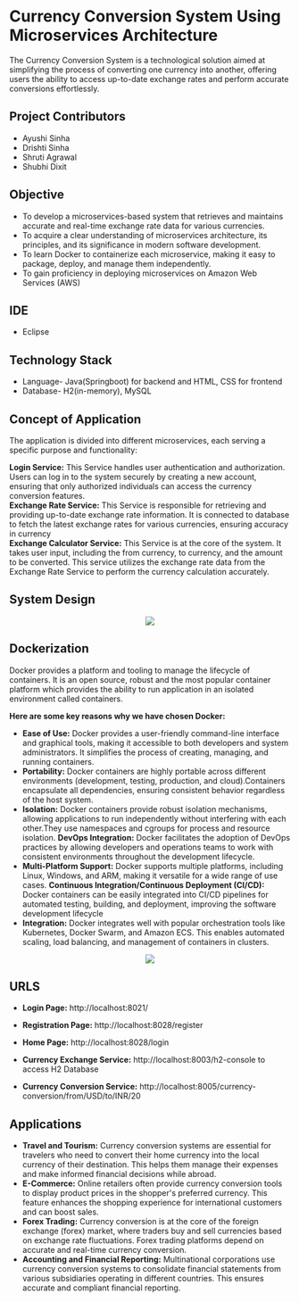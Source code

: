 # Currency Conversion System Using Microservices Architecture

The Currency Conversion System is a technological solution aimed at simplifying the process of converting one currency into another, offering users the ability to access up-to-date exchange rates and perform accurate conversions effortlessly. 

## Project Contributors
* Ayushi Sinha
* Drishti Sinha
* Shruti Agrawal
* Shubhi Dixit

## Objective

- To develop a microservices-based system that retrieves and maintains 
accurate and real-time exchange rate data for various currencies.
- To acquire a clear understanding of microservices architecture, its 
principles, and its significance in modern software development.
- To learn Docker to containerize each microservice, making it easy to 
package, deploy, and manage them independently.
- To gain proficiency in deploying microservices on Amazon Web Services 
(AWS)


## IDE 
* Eclipse

## Technology Stack
* Language- Java(Springboot) for backend and HTML, CSS for frontend
* Database- H2(in-memory), MySQL

## Concept of Application

The application is divided into different microservices, each serving a specific purpose and functionality:

**Login Service:** This Service handles user authentication and authorization. Users can log in to the system securely by creating a new account, ensuring that only authorized individuals can access the currency conversion features.
<br>
**Exchange Rate Service:** This Service is responsible for retrieving and providing up-to-date exchange rate information. It is connected to database to fetch the latest exchange rates for various currencies, ensuring accuracy in currency
<br>
**Exchange Calculator Service:** This Service is at the core of the system. It takes user input, including the from currency, to currency, and the amount to be converted. This service utilizes the exchange rate data from the Exchange Rate Service to perform the currency calculation accurately.

## System Design 

<div align="center">
    <img src="https://github.com/user-attachments/assets/b66c34c6-edd3-4d09-9a0d-14031435c316">
</div>

## Dockerization 

Docker provides a platform and tooling to manage the lifecycle of containers. It is an open source, robust and the most popular container platform which provides the ability to run application in an isolated environment called containers.

<b> Here are some key reasons why we have chosen Docker: </b>

- **Ease of Use:** Docker provides a user-friendly command-line interface and graphical tools, making it accessible to both developers and system administrators. It simplifies the process of creating, managing, and running containers.
- **Portability:** Docker containers are highly portable across different environments (development, testing, production, and cloud).Containers encapsulate all dependencies, ensuring consistent behavior regardless of the host system.
- **Isolation:** Docker containers provide robust isolation mechanisms, allowing applications to run independently without interfering with each other.They use namespaces and cgroups for process and resource isolation.
**DevOps Integration:** Docker facilitates the adoption of DevOps practices by allowing developers and operations teams to work with consistent environments throughout the development lifecycle.
- **Multi-Platform Support:** Docker supports multiple platforms, including Linux, Windows, and ARM, making it versatile for a wide range of use cases.
**Continuous Integration/Continuous Deployment (CI/CD):** Docker containers can be easily integrated into CI/CD pipelines for automated testing, building, and deployment, improving the software development lifecycle
- **Integration:** Docker integrates well with popular orchestration tools like Kubernetes, Docker Swarm, and Amazon ECS. This enables automated scaling, load balancing, and management of containers in clusters.

<div align="center">
    <img src="https://github.com/user-attachments/assets/1a02e124-ffc4-41c0-920a-677cf8d0ddd3">
</div>

 ## URLS 
 
- **Login Page:** http://localhost:8021/

- **Registration Page:** http://localhost:8028/register

- **Home Page:** http://localhost:8028/login

- **Currency Exchange Service:** http://localhost:8003/h2-console to access H2 Database

- **Currency Conversion Service:** http://localhost:8005/currency-conversion/from/USD/to/INR/20

## Applications

- **Travel and Tourism:** Currency conversion systems are essential for travelers who need to 
convert their home currency into the local currency of their destination. This helps them manage 
their expenses and make informed financial decisions while abroad.
- **E-Commerce:** Online retailers often provide currency conversion tools to display product prices 
in the shopper's preferred currency. This feature enhances the shopping experience for 
international customers and can boost sales.
- **Forex Trading:** Currency conversion is at the core of the foreign exchange (forex) market, where 
traders buy and sell currencies based on exchange rate fluctuations. Forex trading platforms 
depend on accurate and real-time currency conversion.
- **Accounting and Financial Reporting:** Multinational corporations use currency conversion 
systems to consolidate financial statements from various subsidiaries operating in different 
countries. This ensures accurate and compliant financial reporting.









  
